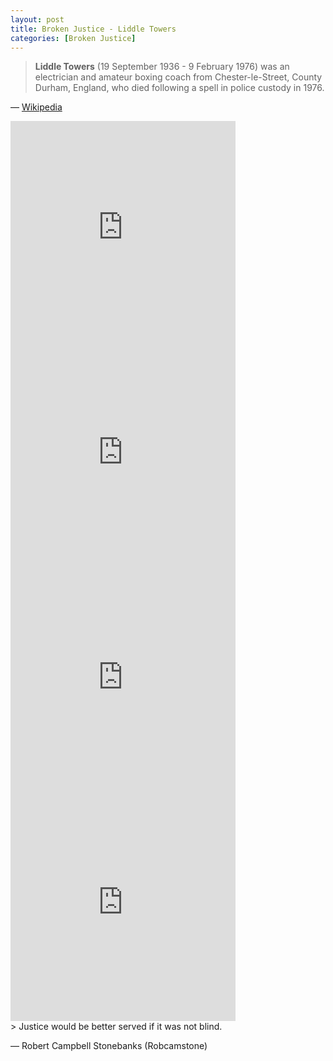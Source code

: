 ```yaml
---
layout: post
title: Broken Justice - Liddle Towers
categories: [Broken Justice]
---
```


> **Liddle Towers** (19 September 1936 - 9 February 1976) was an electrician and amateur boxing coach from Chester-le-Street, County Durham, England, who died following a spell in police custody in 1976.

&#8212; [Wikipedia](https://en.wikipedia.org/wiki/Liddle_Towers)

<iframe width="360" height="360" src="https://www.youtube.com/embed/YqbsW5hE8v8" frameborder="0" allow="accelerometer; autoplay; encrypted-media; gyroscope; picture-in-picture" allowfullscreen></iframe>

<iframe width="360" height="360" src="https://www.youtube.com/embed/lSOHkW_MnPc" frameborder="0" allow="accelerometer; autoplay; encrypted-media; gyroscope; picture-in-picture" allowfullscreen></iframe>

<iframe width="360" height="360" src="https://www.youtube.com/embed/qG_Ca1XWAmU" frameborder="0" allow="accelerometer; autoplay; encrypted-media; gyroscope; picture-in-picture" allowfullscreen></iframe>

<iframe width="360" height="360" src="https://www.youtube.com/embed/Pc6km-kUq7E" frameborder="0" allow="accelerometer; autoplay; encrypted-media; gyroscope; picture-in-picture" allowfullscreen></iframe>
<br/>
> Justice would be better served if it was not blind.

&#8212; Robert Campbell Stonebanks (Robcamstone)
